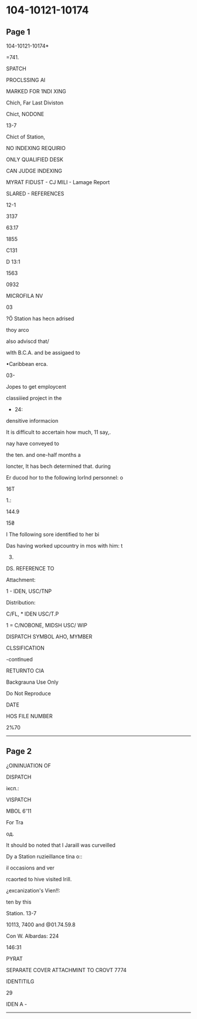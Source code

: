 # 104-10121-10174

## Page 1

104-10121-10174*

=741.

SPATCH

PROCLSSING Al

MARKED FOR 1NDI XING

Chich, Far Last Diviston

Chict, NODONE

13-7

Chict of Station,

NO INDEXING REQUIRIO

ONLY QUALIFIED DESK

CAN JUDGE INDEXING

MYRAT FIDUST - CJ MILI - Lamage Report

SLARED - REFERENCES

12-1

3137

63.17

1855

C131

D 13:1

1563

0932

MICROFILA NV

03

?Ö Station has hecn adrised

thoy arco

also adviscd that/

wIth B.C.A. and be assigaed to

•Caribbean erca.

03-

Jopes to get employcent

classiiied project in the

- 24:

densitive informacion

It is difficult to accertain how much, 11 say,.

nay have conveyed to

the ten. and one-half months a

loncter, It has bech determined that. during

Er ducod hor to the following lorInd personnel: o

16T

1.:

144.9

15₴

I The following sore identified to her bi

Das having worked upcountry in mos with him: t

03.

DS. REFERENCE TO

Attachment:

1 - IDEN, USC/TNP

Distribution:

C/FL, * IDEN USC/T.P

1 = C/NOBONE, MIDSH USC/ WIP

DISPATCH SYMBOL AHO, MYMBER

CLSSIFICATION

-contlnued

RETURNTO CIA

Backgrauna Use Only

Do Not Reproduce

DATE

HOS FILE NUMBER

2%70

---

## Page 2

¿OININUATION OF

DISPATCH

іксп.:

VISPATCH

MBOL 6'11

For Tra

од.

It should bo noted that l Jaraill was curveilled

Dy a Station ruzieillance tina o::

il occasions and ver

rcaorted to hive visited Irill.

¿excanization's Vien!!:

ten by this

Station. 13-7

10113, 7400 and @01.74.59.8

Con W. Albardas: 224

146:31

PYRAT

SEPARATE COVER ATTACHMINT TO CROVT 7774

IDENTITILG

29

IDEN A -

---

